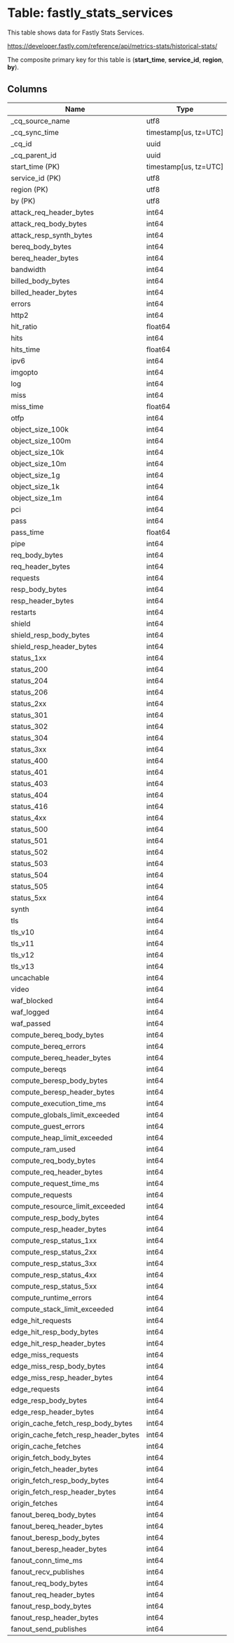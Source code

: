 # Table: fastly_stats_services

This table shows data for Fastly Stats Services.

https://developer.fastly.com/reference/api/metrics-stats/historical-stats/

The composite primary key for this table is (**start_time**, **service_id**, **region**, **by**).

## Columns

| Name          | Type          |
| ------------- | ------------- |
|_cq_source_name|utf8|
|_cq_sync_time|timestamp[us, tz=UTC]|
|_cq_id|uuid|
|_cq_parent_id|uuid|
|start_time (PK)|timestamp[us, tz=UTC]|
|service_id (PK)|utf8|
|region (PK)|utf8|
|by (PK)|utf8|
|attack_req_header_bytes|int64|
|attack_req_body_bytes|int64|
|attack_resp_synth_bytes|int64|
|bereq_body_bytes|int64|
|bereq_header_bytes|int64|
|bandwidth|int64|
|billed_body_bytes|int64|
|billed_header_bytes|int64|
|errors|int64|
|http2|int64|
|hit_ratio|float64|
|hits|int64|
|hits_time|float64|
|ipv6|int64|
|imgopto|int64|
|log|int64|
|miss|int64|
|miss_time|float64|
|otfp|int64|
|object_size_100k|int64|
|object_size_100m|int64|
|object_size_10k|int64|
|object_size_10m|int64|
|object_size_1g|int64|
|object_size_1k|int64|
|object_size_1m|int64|
|pci|int64|
|pass|int64|
|pass_time|float64|
|pipe|int64|
|req_body_bytes|int64|
|req_header_bytes|int64|
|requests|int64|
|resp_body_bytes|int64|
|resp_header_bytes|int64|
|restarts|int64|
|shield|int64|
|shield_resp_body_bytes|int64|
|shield_resp_header_bytes|int64|
|status_1xx|int64|
|status_200|int64|
|status_204|int64|
|status_206|int64|
|status_2xx|int64|
|status_301|int64|
|status_302|int64|
|status_304|int64|
|status_3xx|int64|
|status_400|int64|
|status_401|int64|
|status_403|int64|
|status_404|int64|
|status_416|int64|
|status_4xx|int64|
|status_500|int64|
|status_501|int64|
|status_502|int64|
|status_503|int64|
|status_504|int64|
|status_505|int64|
|status_5xx|int64|
|synth|int64|
|tls|int64|
|tls_v10|int64|
|tls_v11|int64|
|tls_v12|int64|
|tls_v13|int64|
|uncachable|int64|
|video|int64|
|waf_blocked|int64|
|waf_logged|int64|
|waf_passed|int64|
|compute_bereq_body_bytes|int64|
|compute_bereq_errors|int64|
|compute_bereq_header_bytes|int64|
|compute_bereqs|int64|
|compute_beresp_body_bytes|int64|
|compute_beresp_header_bytes|int64|
|compute_execution_time_ms|int64|
|compute_globals_limit_exceeded|int64|
|compute_guest_errors|int64|
|compute_heap_limit_exceeded|int64|
|compute_ram_used|int64|
|compute_req_body_bytes|int64|
|compute_req_header_bytes|int64|
|compute_request_time_ms|int64|
|compute_requests|int64|
|compute_resource_limit_exceeded|int64|
|compute_resp_body_bytes|int64|
|compute_resp_header_bytes|int64|
|compute_resp_status_1xx|int64|
|compute_resp_status_2xx|int64|
|compute_resp_status_3xx|int64|
|compute_resp_status_4xx|int64|
|compute_resp_status_5xx|int64|
|compute_runtime_errors|int64|
|compute_stack_limit_exceeded|int64|
|edge_hit_requests|int64|
|edge_hit_resp_body_bytes|int64|
|edge_hit_resp_header_bytes|int64|
|edge_miss_requests|int64|
|edge_miss_resp_body_bytes|int64|
|edge_miss_resp_header_bytes|int64|
|edge_requests|int64|
|edge_resp_body_bytes|int64|
|edge_resp_header_bytes|int64|
|origin_cache_fetch_resp_body_bytes|int64|
|origin_cache_fetch_resp_header_bytes|int64|
|origin_cache_fetches|int64|
|origin_fetch_body_bytes|int64|
|origin_fetch_header_bytes|int64|
|origin_fetch_resp_body_bytes|int64|
|origin_fetch_resp_header_bytes|int64|
|origin_fetches|int64|
|fanout_bereq_body_bytes|int64|
|fanout_bereq_header_bytes|int64|
|fanout_beresp_body_bytes|int64|
|fanout_beresp_header_bytes|int64|
|fanout_conn_time_ms|int64|
|fanout_recv_publishes|int64|
|fanout_req_body_bytes|int64|
|fanout_req_header_bytes|int64|
|fanout_resp_body_bytes|int64|
|fanout_resp_header_bytes|int64|
|fanout_send_publishes|int64|